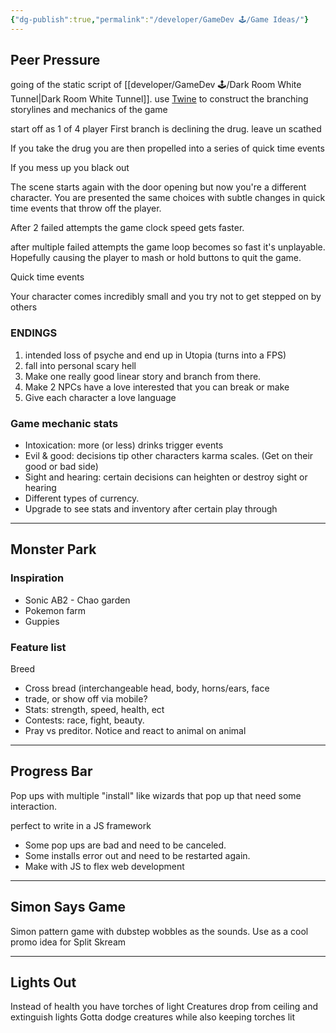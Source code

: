```yaml
---
{"dg-publish":true,"permalink":"/developer/GameDev 🕹/Game Ideas/"}
---
```


## Peer Pressure

going of the static script of [[developer/GameDev 🕹/Dark Room White Tunnel\|Dark Room White Tunnel]]. use [Twine](https://twinery.org/) to construct the branching storylines and mechanics of the game

start off as 1 of 4 player
First branch is declining the drug. leave un scathed 

If you take the drug you are then propelled into a series of quick time events

If you mess up you black out

The scene starts again with the door opening but now you're a different character. You are presented the same choices with subtle changes in quick time events that throw off the player.

After 2 failed attempts the game clock speed gets faster.

after multiple failed attempts the game loop becomes so fast it's unplayable. Hopefully causing the player to mash or hold buttons to quit the game.

Quick time events

Your character comes incredibly small and you try not to get stepped on by others

### ENDINGS
1. intended loss of psyche and end up in Utopia (turns into a FPS)
2. fall into personal scary hell
3. Make one really good linear story and branch from there.
4. Make 2 NPCs have a love interested that you can break or make
5. Give each character a love language

### Game mechanic stats
- Intoxication: more (or less) drinks trigger events
- Evil & good: decisions tip other characters karma scales. (Get on their good or bad side)
- Sight and hearing: certain decisions can heighten or destroy sight or hearing
- Different types of currency.
- Upgrade to see stats and inventory after certain play through

---
## Monster Park
### Inspiration
-   Sonic AB2 - Chao garden
-   Pokemon farm
-   Guppies

### Feature list
Breed
- Cross bread (interchangeable head, body, horns/ears, face
- trade, or show off via mobile?
- Stats: strength, speed, health, ect
- Contests: race, fight, beauty.
- Pray vs preditor. Notice and react to animal on animal

---
## Progress Bar
Pop ups with multiple "install" like wizards that pop up that need some interaction.

perfect to write in a JS framework 

- Some pop ups are bad and need to be canceled.
- Some installs error out and need to be restarted again.
- Make with JS to flex web development

---
## Simon Says Game
Simon pattern game with dubstep wobbles as the sounds. Use as a cool promo idea for Split Skream

---
## Lights Out
Instead of health you have torches of light
Creatures drop from ceiling and extinguish lights
Gotta dodge creatures while also keeping torches lit